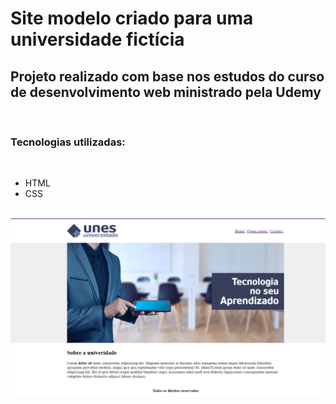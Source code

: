 
<h1> Site modelo criado para uma universidade fictícia</h1>
 <h2>Projeto realizado com base nos estudos do curso de desenvolvimento web ministrado pela Udemy</h2>
 <br>
 <h3>Tecnologias utilizadas:</h3>
 <br>
 <ul>
  <li>HTML</li>
  <li>CSS</li>
 </ul>
 <br>
 <img src="https://github.com/GabrielgFerreira/Site-modelo-para-UNES-/blob/main/imagens/print-site.png?raw=true"/>
 
